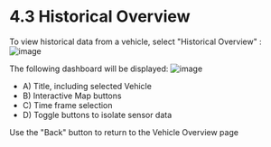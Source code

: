# 4.3 Historical Overview

To view historical data from a vehicle, select "Historical Overview" : 
![image](https://user-images.githubusercontent.com/112486258/212981963-213fcd77-8e48-47f7-afa7-c449c7858064.png)


The following dashboard will be displayed:
![image](https://user-images.githubusercontent.com/112486258/212982107-974df8d9-3b04-4c4b-90ca-90968430fab5.png)

- A) Title, including selected Vehicle
- B) Interactive Map buttons
- C) Time frame selection
- D) Toggle buttons to isolate sensor data

Use the "Back" button to return to the Vehicle Overview page
